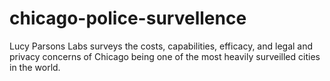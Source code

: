 # chicago-police-survellence
Lucy Parsons Labs surveys the costs, capabilities, efficacy, and legal and privacy concerns of Chicago being one of the most heavily surveilled cities in the world.
